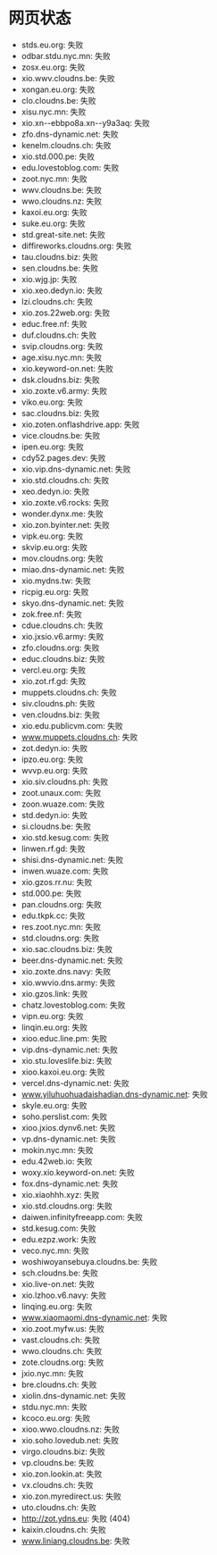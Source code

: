 # 网页状态
- stds.eu.org: 失败
- odbar.stdu.nyc.mn: 失败
- zosx.eu.org: 失败
- xio.wwv.cloudns.be: 失败
- xongan.eu.org: 失败
- clo.cloudns.be: 失败
- xisu.nyc.mn: 失败
- xio.xn--ebbpo8a.xn--y9a3aq: 失败
- zfo.dns-dynamic.net: 失败
- kenelm.cloudns.ch: 失败
- xio.std.000.pe: 失败
- edu.lovestoblog.com: 失败
- zoot.nyc.mn: 失败
- wwv.cloudns.be: 失败
- wwo.cloudns.nz: 失败
- kaxoi.eu.org: 失败
- suke.eu.org: 失败
- std.great-site.net: 失败
- diffireworks.cloudns.org: 失败
- tau.cloudns.biz: 失败
- sen.cloudns.be: 失败
- xio.wjg.jp: 失败
- xio.xeo.dedyn.io: 失败
- lzi.cloudns.ch: 失败
- xio.zos.22web.org: 失败
- educ.free.nf: 失败
- duf.cloudns.ch: 失败
- svip.cloudns.org: 失败
- age.xisu.nyc.mn: 失败
- xio.keyword-on.net: 失败
- dsk.cloudns.biz: 失败
- xio.zoxte.v6.army: 失败
- viko.eu.org: 失败
- sac.cloudns.biz: 失败
- xio.zoten.onflashdrive.app: 失败
- vice.cloudns.be: 失败
- ipen.eu.org: 失败
- cdy52.pages.dev: 失败
- xio.vip.dns-dynamic.net: 失败
- xio.std.cloudns.ch: 失败
- xeo.dedyn.io: 失败
- xio.zoxte.v6.rocks: 失败
- wonder.dynx.me: 失败
- xio.zon.byinter.net: 失败
- vipk.eu.org: 失败
- skvip.eu.org: 失败
- mov.cloudns.org: 失败
- miao.dns-dynamic.net: 失败
- xio.mydns.tw: 失败
- ricpig.eu.org: 失败
- skyo.dns-dynamic.net: 失败
- zok.free.nf: 失败
- cdue.cloudns.ch: 失败
- xio.jxsio.v6.army: 失败
- zfo.cloudns.org: 失败
- educ.cloudns.biz: 失败
- vercl.eu.org: 失败
- xio.zot.rf.gd: 失败
- muppets.cloudns.ch: 失败
- siv.cloudns.ph: 失败
- ven.cloudns.biz: 失败
- xio.edu.publicvm.com: 失败
- www.muppets.cloudns.ch: 失败
- zot.dedyn.io: 失败
- ipzo.eu.org: 失败
- wvvp.eu.org: 失败
- xio.siv.cloudns.ph: 失败
- zoot.unaux.com: 失败
- zoon.wuaze.com: 失败
- std.dedyn.io: 失败
- si.cloudns.be: 失败
- xio.std.kesug.com: 失败
- linwen.rf.gd: 失败
- shisi.dns-dynamic.net: 失败
- inwen.wuaze.com: 失败
- xio.gzos.rr.nu: 失败
- std.000.pe: 失败
- pan.cloudns.org: 失败
- edu.tkpk.cc: 失败
- res.zoot.nyc.mn: 失败
- std.cloudns.org: 失败
- xio.sac.cloudns.biz: 失败
- beer.dns-dynamic.net: 失败
- xio.zoxte.dns.navy: 失败
- xio.wwvio.dns.army: 失败
- xio.gzos.link: 失败
- chatz.lovestoblog.com: 失败
- vipn.eu.org: 失败
- linqin.eu.org: 失败
- xioo.educ.line.pm: 失败
- vip.dns-dynamic.net: 失败
- xio.stu.loveslife.biz: 失败
- xioo.kaxoi.eu.org: 失败
- vercel.dns-dynamic.net: 失败
- www.yiluhuohuadaishadian.dns-dynamic.net: 失败
- skyle.eu.org: 失败
- soho.perslist.com: 失败
- xioo.jxios.dynv6.net: 失败
- vp.dns-dynamic.net: 失败
- mokin.nyc.mn: 失败
- edu.42web.io: 失败
- woxy.xio.keyword-on.net: 失败
- fox.dns-dynamic.net: 失败
- xio.xiaohhh.xyz: 失败
- xio.std.cloudns.org: 失败
- daiwen.infinityfreeapp.com: 失败
- std.kesug.com: 失败
- edu.ezpz.work: 失败
- veco.nyc.mn: 失败
- woshiwoyansebuya.cloudns.be: 失败
- sch.cloudns.be: 失败
- xio.live-on.net: 失败
- xio.lzhoo.v6.navy: 失败
- linqing.eu.org: 失败
- www.xiaomaomi.dns-dynamic.net: 失败
- xio.zoot.myfw.us: 失败
- vast.cloudns.ch: 失败
- wwo.cloudns.ch: 失败
- zote.cloudns.org: 失败
- jxio.nyc.mn: 失败
- bre.cloudns.ch: 失败
- xiolin.dns-dynamic.net: 失败
- stdu.nyc.mn: 失败
- kcoco.eu.org: 失败
- xioo.wwo.cloudns.nz: 失败
- xio.soho.lovedub.net: 失败
- virgo.cloudns.biz: 失败
- vp.cloudns.be: 失败
- xio.zon.lookin.at: 失败
- vx.cloudns.ch: 失败
- xio.zon.myredirect.us: 失败
- uto.cloudns.ch: 失败
- http://zot.ydns.eu: 失败 (404)
- kaixin.cloudns.ch: 失败
- www.liniang.cloudns.be: 失败
